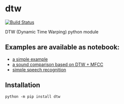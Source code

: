 # dtw

[![Build Status](https://travis-ci.org/pierre-rouanet/dtw.svg?branch=master)](https://travis-ci.org/pierre-rouanet/dtw)

DTW (Dynamic Time Warping) python module


## Examples are available as notebook:

* [a simple example](./examples/simple%20example.ipynb)
* [a sound comparison based on DTW + MFCC](./examples/MFCC%20%2B%20DTW.ipynb)
* [simple speech recognition](./examples/speech-recognition.ipynb)


## Installation

```
python -m pip install dtw
```

